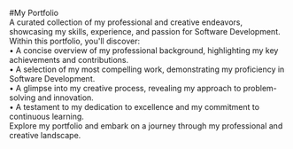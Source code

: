 #My Portfolio <br>
A curated collection of my professional and creative endeavors, showcasing my skills, experience, and passion for Software Development.
<br>
Within this portfolio, you'll discover: <br>
• A concise overview of my professional background, highlighting my key achievements and contributions. <br>
• A selection of my most compelling work, demonstrating my proficiency in Software Development. <br>
• A glimpse into my creative process, revealing my approach to problem-solving and innovation. <br>
• A testament to my dedication to excellence and my commitment to continuous learning. <br>
Explore my portfolio and embark on a journey through my professional and creative landscape. <br>
